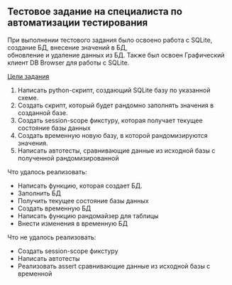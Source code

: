 ## Тестовое задание на специалиста по автоматизации тестирования

При выполнении тестового задания было освоено работа с SQLite, создание БД, внесение значений в БД,\
обновление и удаление данных из БД. Также был освоен Графический клиент DB Browser для работы с SQLite.

[Цели задания](https://github.com/istrybuk/Test-task/blob/main/Lesta_G/Test_Automation_QA.pdf) 
1.	Написать python-скрипт, создающий SQLite базу по указанной схеме.
2.	Создать скрипт, который будет рандомно заполнять значения в созданной базе.
3.	Создать session-scope фикстуру, которая получает текущее состояние базы данных
4.	Создать временную новую базу, в которой рандомизируются значения.
5.	Написать автотесты, сравнивающие данные из исходной базы с полученной рандомизированной

Что удалось реализовать: 
-	Написать функцию, которая создает БД. 
-	Заполнить БД
-	Получить текущее состояние базы данных
-	Создать временную БД
-	Написать функцию рандомайзер для таблицы
-	Внести изменения в временную БД

Что не удалось реализовать:
-	Создать session-scope фикстуру
-	Написать автотесты
-	Реализовать assert сравнивающие данные из исходной базы с временной
